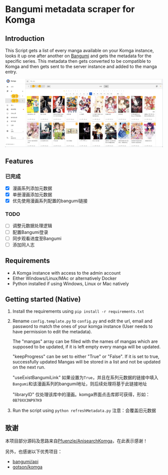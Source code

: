# Bangumi metadata scraper for Komga

## Introduction

This Script gets a list of every manga available on your Komga instance,
looks it up one after another on [Bangumi](https://bgm.tv/) and gets the metadata for the specific series.
This metadata then gets converted to be compatible to Komga and then gets sent to the server instance and added to the manga entry.

![sample](sample.jpg)

## Features

### 已完成

- [x] 漫画系列添加元数据
- [x] 单册漫画添加元数据
- [x] 优先使用漫画系列配置的bangumi链接

### TODO

- [ ] 调整元数据处理逻辑
- [ ] 配置Bangumi登录
- [ ] 同步观看进度至Bangumi
- [ ] 添加同人志

## Requirements

- A Komga instance with access to the admin account
- Either Windows/Linux/MAc or alternatively Docker
- Python installed if using Windows, Linux or Mac natively

## Getting started (Native)

1. Install the requirements using `pip install -r requirements.txt`
2. Rename `config.template.py` to `config.py` and edit the url, email and password to match the ones of your komga instance (User needs to have permission to edit the metadata).

    The "mangas" array can be filled with the names of mangas which are supposed to be updated, if it is left empty every manga will be updated.

    "keepProgress" can be set to either "True" or "False". If it is set to true, successfully updated Mangas will be stored in a list and not be updated on the next run.

    "useExistBangumiLink" 如果设置为`True`，并且在系列元数据的链接中填入`Bangumi`和该漫画系列的bangumi地址，则后续处理将基于此链接地址

    "libraryID" 仅处理该库中的漫画。komga界面点击库即可获得，形如：`0B79XX3NP97K9`

3. Run the script using `python refreshMetadata.py` 注意：会覆盖旧元数据


## 致谢

本项目部分源码及思路来自[Pfuenzle/AnisearchKomga](https://github.com/Pfuenzle/AnisearchKomga)，在此表示感谢！

另外，也感谢以下优秀项目：
- [bangumi/api](https://github.com/bangumi/api)
- [gotson/komga](https://github.com/gotson/komga)
